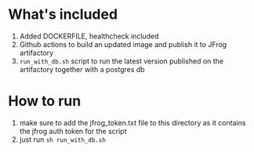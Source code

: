 # What's included
1. Added DOCKERFILE, healthcheck included
2. Github actions to build an updated image and publish it to JFrog artifactory
3. `run_with_db.sh` script to run the latest version published on the artifactory together with a postgres db

# How to run
1. make sure to add the jfrog_token.txt file to this directory as it contains the jfrog auth token for the script
2. just run `sh run_with_db.sh`
